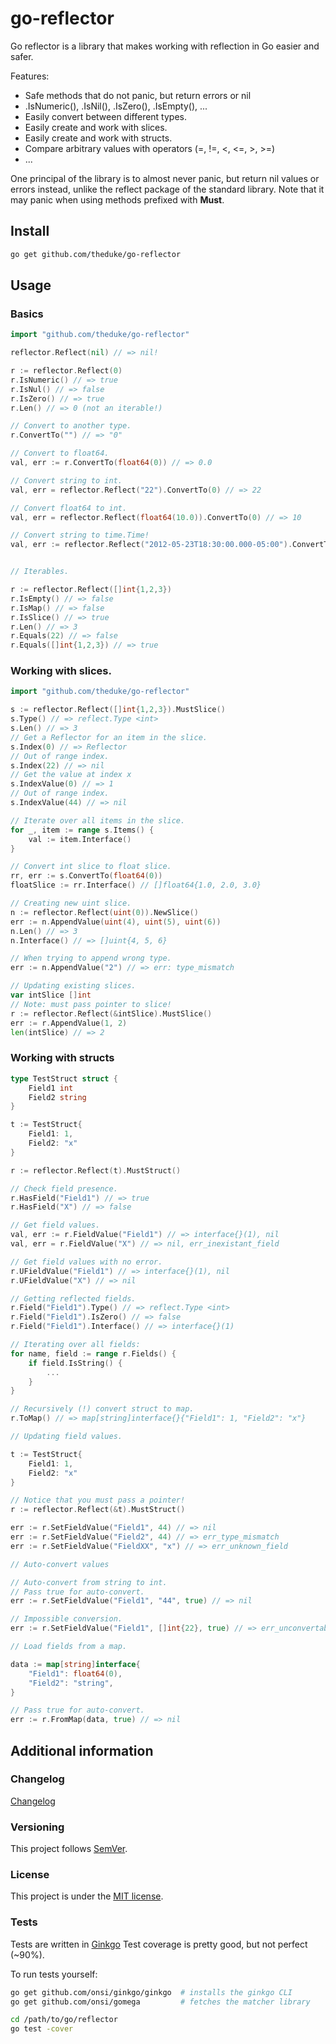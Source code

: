# go-reflector

Go reflector is a library that makes working with reflection in Go easier and safer.

Features:

* Safe methods that do not panic, but return errors or nil
* .IsNumeric(), .IsNil(), .IsZero(), .IsEmpty(), ...
* Easily convert between different types.
* Easily create and work with slices.
* Easily create and work with structs.
* Compare arbitrary values with operators (=, !=, <, <=, >, >=)
* ...

One principal of the library is to almost never panic, but return nil values or errors instead, 
unlike the reflect package of the standard library.
Note that it may panic when using methods prefixed with **Must**.

## Install

```bash
go get github.com/theduke/go-reflector
```

## Usage

### Basics

```go
import "github.com/theduke/go-reflector"

reflector.Reflect(nil) // => nil!

r := reflector.Reflect(0)
r.IsNumeric() // => true
r.IsNul() // => false
r.IsZero() // => true
r.Len() // => 0 (not an iterable!)

// Convert to another type.
r.ConvertTo("") // => "0"

// Convert to float64.
val, err := r.ConvertTo(float64(0)) // => 0.0

// Convert string to int.
val, err = reflector.Reflect("22").ConvertTo(0) // => 22

// Convert float64 to int.
val, err = reflector.Reflect(float64(10.0)).ConvertTo(0) // => 10

// Convert string to time.Time!
val, err := reflector.Reflect("2012-05-23T18:30:00.000-05:00").ConvertTo(time.Time{}) // => time.Time{}


// Iterables.

r := reflector.Reflect([]int{1,2,3})
r.IsEmpty() // => false
r.IsMap() // => false
r.IsSlice() // => true
r.Len() // => 3
r.Equals(22) // => false
r.Equals([]int{1,2,3}) // => true
```

### Working with slices.

```go
import "github.com/theduke/go-reflector"

s := reflector.Reflect([]int{1,2,3}).MustSlice()
s.Type() // => reflect.Type <int>
s.Len() // => 3
// Get a Reflector for an item in the slice.
s.Index(0) // => Reflector
// Out of range index.
s.Index(22) // => nil
// Get the value at index x
s.IndexValue(0) // => 1
// Out of range index.
s.IndexValue(44) // => nil

// Iterate over all items in the slice.
for _, item := range s.Items() {
	val := item.Interface()
}

// Convert int slice to float slice.
rr, err := s.ConvertTo(float64(0))
floatSlice := rr.Interface() // []float64{1.0, 2.0, 3.0}

// Creating new uint slice.
n := reflector.Reflect(uint(0)).NewSlice()
err := n.AppendValue(uint(4), uint(5), uint(6))
n.Len() // => 3
n.Interface() // => []uint{4, 5, 6}

// When trying to append wrong type.
err := n.AppendValue("2") // => err: type_mismatch

// Updating existing slices.
var intSlice []int
// Note: must pass pointer to slice!
r := reflector.Reflect(&intSlice).MustSlice()
err := r.AppendValue(1, 2)
len(intSlice) // => 2
```

### Working with structs

```go
type TestStruct struct {
	Field1 int
	Field2 string 
}

t := TestStruct{
	Field1: 1, 
	Field2: "x"
}

r := reflector.Reflect(t).MustStruct()

// Check field presence.
r.HasField("Field1") // => true
r.HasField("X") // => false

// Get field values.
val, err := r.FieldValue("Field1") // => interface{}(1), nil
val, err = r.FieldValue("X") // => nil, err_inexistant_field

// Get field values with no error.
r.UFieldValue("Field1") // => interface{}(1), nil
r.UFieldValue("X") // => nil

// Getting reflected fields.
r.Field("Field1").Type() // => reflect.Type <int>
r.Field("Field1").IsZero() // => false
r.Field("Field1").Interface() // => interface{}(1)

// Iterating over all fields:
for name, field := range r.Fields() {
	if field.IsString() {
		...
	}
}

// Recursively (!) convert struct to map.
r.ToMap() // => map[string]interface{}{"Field1": 1, "Field2": "x"}

// Updating field values.

t := TestStruct{
	Field1: 1, 
	Field2: "x"
}

// Notice that you must pass a pointer!
r := reflector.Reflect(&t).MustStruct()

err := r.SetFieldValue("Field1", 44) // => nil
err := r.SetFieldValue("Field2", 44) // => err_type_mismatch
err := r.SetFieldValue("FieldXX", "x") // => err_unknown_field

// Auto-convert values

// Auto-convert from string to int.
// Pass true for auto-convert.
err := r.SetFieldValue("Field1", "44", true) // => nil

// Impossible conversion.
err := r.SetFieldValue("Field1", []int{22}, true) // => err_unconvertable_type

// Load fields from a map.

data := map[string]interface{
	"Field1": float64(0),
	"Field2": "string",
}

// Pass true for auto-convert.
err := r.FromMap(data, true) // => nil
```

## Additional information

### Changelog

[Changelog](https://github.com/theduke/go-reflector/blob/master/CHANGELOG.md)

### Versioning

This project follows [SemVer](http://semver.org/).

### License

This project is under the [MIT license](https://opensource.org/licenses/MIT).

### Tests

Tests are written in [Ginkgo]()
Test coverage is pretty good, but not perfect (~90%).

To run tests yourself:

```bash
go get github.com/onsi/ginkgo/ginkgo  # installs the ginkgo CLI
go get github.com/onsi/gomega         # fetches the matcher library

cd /path/to/go/reflector
go test -cover
```
